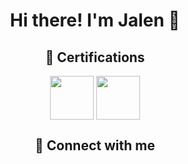 <h1 align="center"> Hi there! I'm Jalen 👋</h3>
<div align="center"> 

<h2 align="center"> 🧾 Certifications </h2>
<div align="center"> 
<a href="https://www.comptia.org/certifications/security"> <img src="https://images.credly.com/images/446e08ae-bbb5-4648-b85d-24b9a939eb8d/CompTIA_Security_2B.png" align="center" height="70" width="70" /></a>
<a href="https://www.comptia.org/certifications/a"> <img src="https://images.credly.com/images/2d9ba442-a3ce-4105-9d69-57f478540f70/CompTIA_A_2B.png" align="center" height="70" width="70" /></a>
</div>

<h2 align="center"> 🔗 Connect with me </h2>
